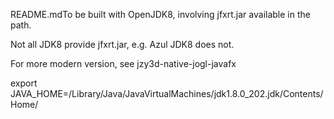 README.mdTo be built with OpenJDK8, involving jfxrt.jar available in the path.

Not all JDK8 provide jfxrt.jar, e.g. Azul JDK8 does not.

For more modern version, see jzy3d-native-jogl-javafx

export JAVA_HOME=/Library/Java/JavaVirtualMachines/jdk1.8.0_202.jdk/Contents/Home/ 